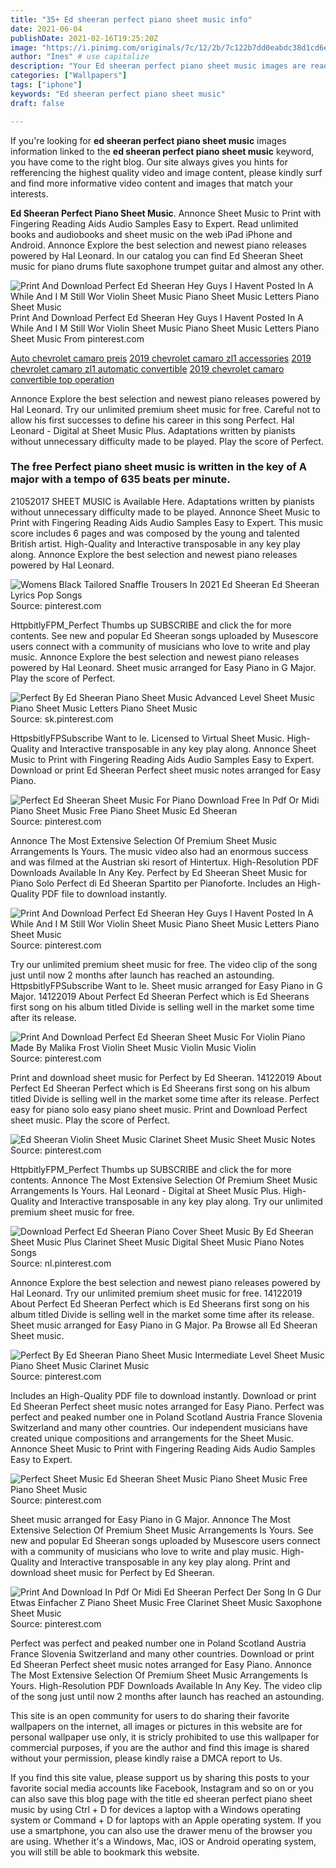 ```yaml
---
title: "35+ Ed sheeran perfect piano sheet music info"
date: 2021-06-04
publishDate: 2021-02-16T19:25:20Z
image: "https://i.pinimg.com/originals/7c/12/2b/7c122b7dd0eabdc38d1cd6ebf43ec0ab.png"
author: "Ines" # use capitalize
description: "Your Ed sheeran perfect piano sheet music images are ready in this website. Ed sheeran perfect piano sheet music are a topic that is being searched for and liked by netizens today. You can Find and Download the Ed sheeran perfect piano sheet music files here. Find and Download all free images."
categories: ["Wallpapers"]
tags: ["iphone"]
keywords: "Ed sheeran perfect piano sheet music"
draft: false

---
```


If you're looking for **ed sheeran perfect piano sheet music** images information linked to the **ed sheeran perfect piano sheet music** keyword, you have come to the right  blog.  Our site always  gives you  hints  for refferencing  the highest  quality video and image  content, please kindly surf and find more informative video content and images  that match your interests.

**Ed Sheeran Perfect Piano Sheet Music**. Annonce Sheet Music to Print with Fingering Reading Aids Audio Samples Easy to Expert. Read unlimited books and audiobooks and sheet music on the web iPad iPhone and Android. Annonce Explore the best selection and newest piano releases powered by Hal Leonard. In our catalog you can find Ed Sheeran Sheet music for piano drums flute saxophone trumpet guitar and almost any other.

![Print And Download Perfect Ed Sheeran Hey Guys I Havent Posted In A While And I M Still Wor Violin Sheet Music Piano Sheet Music Letters Piano Sheet Music](https://i.pinimg.com/originals/87/a8/90/87a89097d2b655c7a3747cb96a063655.jpg "Print And Download Perfect Ed Sheeran Hey Guys I Havent Posted In A While And I M Still Wor Violin Sheet Music Piano Sheet Music Letters Piano Sheet Music")
Print And Download Perfect Ed Sheeran Hey Guys I Havent Posted In A While And I M Still Wor Violin Sheet Music Piano Sheet Music Letters Piano Sheet Music From pinterest.com

[Auto chevrolet camaro preis](/auto-chevrolet-camaro-preis/)
[2019 chevrolet camaro zl1 accessories](/2019-chevrolet-camaro-zl1-accessories/)
[2019 chevrolet camaro zl1 automatic convertible](/2019-chevrolet-camaro-zl1-automatic-convertible/)
[2019 chevrolet camaro convertible top operation](/2019-chevrolet-camaro-convertible-top-operation/)

Annonce Explore the best selection and newest piano releases powered by Hal Leonard. Try our unlimited premium sheet music for free. Careful not to allow his first successes to define his career in this song Perfect. Hal Leonard - Digital at Sheet Music Plus. Adaptations written by pianists without unnecessary difficulty made to be played. Play the score of Perfect.

### The free Perfect piano sheet music is written in the key of A major with a tempo of 635 beats per minute.

21052017 SHEET MUSIC is Available Here. Adaptations written by pianists without unnecessary difficulty made to be played. Annonce Sheet Music to Print with Fingering Reading Aids Audio Samples Easy to Expert. This music score includes 6 pages and was composed by the young and talented British artist. High-Quality and Interactive transposable in any key play along. Annonce Explore the best selection and newest piano releases powered by Hal Leonard.


![Womens Black Tailored Snaffle Trousers In 2021 Ed Sheeran Ed Sheeran Lyrics Pop Songs](https://i.pinimg.com/originals/3d/9b/b9/3d9bb99d5c747a6a349b0fafeddd545b.jpg "Womens Black Tailored Snaffle Trousers In 2021 Ed Sheeran Ed Sheeran Lyrics Pop Songs")
Source: pinterest.com

HttpbitlyFPM_Perfect Thumbs up SUBSCRIBE and click the for more contents. See new and popular Ed Sheeran songs uploaded by Musescore users connect with a community of musicians who love to write and play music. Annonce Explore the best selection and newest piano releases powered by Hal Leonard. Sheet music arranged for Easy Piano in G Major. Play the score of Perfect.

![Perfect By Ed Sheeran Piano Sheet Music Advanced Level Sheet Music Piano Sheet Music Letters Piano Sheet Music](https://i.pinimg.com/474x/6f/33/f2/6f33f23e2c1497a0ff6b18f4c8884240.jpg "Perfect By Ed Sheeran Piano Sheet Music Advanced Level Sheet Music Piano Sheet Music Letters Piano Sheet Music")
Source: sk.pinterest.com

HttpsbitlyFPSubscribe Want to le. Licensed to Virtual Sheet Music. High-Quality and Interactive transposable in any key play along. Annonce Sheet Music to Print with Fingering Reading Aids Audio Samples Easy to Expert. Download or print Ed Sheeran Perfect sheet music notes arranged for Easy Piano.

![Perfect Ed Sheeran Sheet Music For Piano Download Free In Pdf Or Midi Piano Sheet Music Free Piano Sheet Music Ed Sheeran](https://i.pinimg.com/originals/1a/74/42/1a744261fc26cf1d302bde1ed1ba0e5f.png "Perfect Ed Sheeran Sheet Music For Piano Download Free In Pdf Or Midi Piano Sheet Music Free Piano Sheet Music Ed Sheeran")
Source: pinterest.com

Annonce The Most Extensive Selection Of Premium Sheet Music Arrangements Is Yours. The music video also had an enormous success and was filmed at the Austrian ski resort of Hintertux. High-Resolution PDF Downloads Available In Any Key. Perfect by Ed Sheeran Sheet Music for Piano Solo Perfect di Ed Sheeran Spartito per Pianoforte. Includes an High-Quality PDF file to download instantly.

![Print And Download Perfect Ed Sheeran Hey Guys I Havent Posted In A While And I M Still Wor Violin Sheet Music Piano Sheet Music Letters Piano Sheet Music](https://i.pinimg.com/originals/87/a8/90/87a89097d2b655c7a3747cb96a063655.jpg "Print And Download Perfect Ed Sheeran Hey Guys I Havent Posted In A While And I M Still Wor Violin Sheet Music Piano Sheet Music Letters Piano Sheet Music")
Source: pinterest.com

Try our unlimited premium sheet music for free. The video clip of the song just until now 2 months after launch has reached an astounding. HttpsbitlyFPSubscribe Want to le. Sheet music arranged for Easy Piano in G Major. 14122019 About Perfect Ed Sheeran Perfect which is Ed Sheerans first song on his album titled Divide is selling well in the market some time after its release.

![Print And Download Perfect Ed Sheeran Sheet Music For Violin Piano Made By Malika Frost Violin Sheet Music Violin Music Violin](https://i.pinimg.com/originals/79/61/33/7961334d473a5935930040b07ca01e6a.jpg "Print And Download Perfect Ed Sheeran Sheet Music For Violin Piano Made By Malika Frost Violin Sheet Music Violin Music Violin")
Source: pinterest.com

Print and download sheet music for Perfect by Ed Sheeran. 14122019 About Perfect Ed Sheeran Perfect which is Ed Sheerans first song on his album titled Divide is selling well in the market some time after its release. Perfect easy for piano solo easy piano sheet music. Print and Download Perfect sheet music. Play the score of Perfect.

![Ed Sheeran Violin Sheet Music Clarinet Sheet Music Sheet Music Notes](https://i.pinimg.com/originals/63/e1/bd/63e1bd02d70e1a84b2d69107ca2667b1.png "Ed Sheeran Violin Sheet Music Clarinet Sheet Music Sheet Music Notes")
Source: pinterest.com

HttpbitlyFPM_Perfect Thumbs up SUBSCRIBE and click the for more contents. Annonce The Most Extensive Selection Of Premium Sheet Music Arrangements Is Yours. Hal Leonard - Digital at Sheet Music Plus. High-Quality and Interactive transposable in any key play along. Try our unlimited premium sheet music for free.

![Download Perfect Ed Sheeran Piano Cover Sheet Music By Ed Sheeran Sheet Music Plus Clarinet Sheet Music Digital Sheet Music Piano Notes Songs](https://i.pinimg.com/originals/85/34/db/8534db9140eaafca98c5f569e0bbd542.png "Download Perfect Ed Sheeran Piano Cover Sheet Music By Ed Sheeran Sheet Music Plus Clarinet Sheet Music Digital Sheet Music Piano Notes Songs")
Source: nl.pinterest.com

Annonce Explore the best selection and newest piano releases powered by Hal Leonard. Try our unlimited premium sheet music for free. 14122019 About Perfect Ed Sheeran Perfect which is Ed Sheerans first song on his album titled Divide is selling well in the market some time after its release. Sheet music arranged for Easy Piano in G Major. Pa Browse all Ed Sheeran Sheet music.

![Perfect By Ed Sheeran Piano Sheet Music Intermediate Level Sheet Music Piano Sheet Music Clarinet Music](https://i.pinimg.com/originals/c6/f4/74/c6f474869ca6316a1d912208cb96db30.jpg "Perfect By Ed Sheeran Piano Sheet Music Intermediate Level Sheet Music Piano Sheet Music Clarinet Music")
Source: pinterest.com

Includes an High-Quality PDF file to download instantly. Download or print Ed Sheeran Perfect sheet music notes arranged for Easy Piano. Perfect was perfect and peaked number one in Poland Scotland Austria France Slovenia Switzerland and many other countries. Our independent musicians have created unique compositions and arrangements for the Sheet Music. Annonce Sheet Music to Print with Fingering Reading Aids Audio Samples Easy to Expert.

![Perfect Sheet Music Ed Sheeran Sheet Music Piano Sheet Music Free Piano Sheet Music](https://i.pinimg.com/736x/e8/73/27/e87327ee365b89ac13e08aec9ca7c166.jpg "Perfect Sheet Music Ed Sheeran Sheet Music Piano Sheet Music Free Piano Sheet Music")
Source: pinterest.com

Sheet music arranged for Easy Piano in G Major. Annonce The Most Extensive Selection Of Premium Sheet Music Arrangements Is Yours. See new and popular Ed Sheeran songs uploaded by Musescore users connect with a community of musicians who love to write and play music. High-Quality and Interactive transposable in any key play along. Print and download sheet music for Perfect by Ed Sheeran.

![Print And Download In Pdf Or Midi Ed Sheeran Perfect Der Song In G Dur Etwas Einfacher Z Piano Sheet Music Free Clarinet Sheet Music Saxophone Sheet Music](https://i.pinimg.com/originals/7c/12/2b/7c122b7dd0eabdc38d1cd6ebf43ec0ab.png "Print And Download In Pdf Or Midi Ed Sheeran Perfect Der Song In G Dur Etwas Einfacher Z Piano Sheet Music Free Clarinet Sheet Music Saxophone Sheet Music")
Source: pinterest.com

Perfect was perfect and peaked number one in Poland Scotland Austria France Slovenia Switzerland and many other countries. Download or print Ed Sheeran Perfect sheet music notes arranged for Easy Piano. Annonce The Most Extensive Selection Of Premium Sheet Music Arrangements Is Yours. High-Resolution PDF Downloads Available In Any Key. The video clip of the song just until now 2 months after launch has reached an astounding.

This site is an open community for users to do sharing their favorite wallpapers on the internet, all images or pictures in this website are for personal wallpaper use only, it is stricly prohibited to use this wallpaper for commercial purposes, if you are the author and find this image is shared without your permission, please kindly raise a DMCA report to Us.

If you find this site value, please support us by sharing this posts to your favorite social media accounts like Facebook, Instagram and so on or you can also save this blog page with the title ed sheeran perfect piano sheet music by using Ctrl + D for devices a laptop with a Windows operating system or Command + D for laptops with an Apple operating system. If you use a smartphone, you can also use the drawer menu of the browser you are using. Whether it's a Windows, Mac, iOS or Android operating system, you will still be able to bookmark this website.
